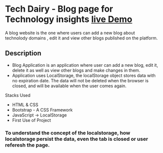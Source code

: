 # Tech Dairy - Blog page for Technology insights [live Demo]()
A blog website is the one where users can add a new blog about technolody domains , edit it and view other blogs published on the platform.

## Description
- Blog Application is an application where user can add a new blog, edit it, delete it as well as view other blogs and make changes in them.
- Application uses LocalStorage, the localStorage object stores data with no expiration date. The data will not be deleted when the browser is closed, and will be available when the user comes again.

Stacks Used
- HTML & CSS
- Bootstrap - A CSS Framework
- JavaScript -> LocalStorage
- First Use of Project
### To understand the concept of the localstorage, how localstorage persist the data, even the tab is closed or user referesh the page.

